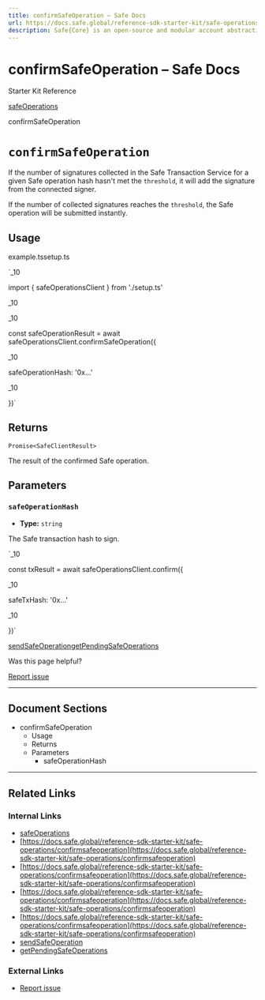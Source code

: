 ```yaml
---
title: confirmSafeOperation – Safe Docs
url: https://docs.safe.global/reference-sdk-starter-kit/safe-operations/confirmsafeoperation
description: Safe{Core} is an open-source and modular account abstraction stack. Learn about its features and how to use it.
---
```


# confirmSafeOperation – Safe Docs

Starter Kit Reference

[safeOperations](/reference-sdk-starter-kit/safe-operations)

confirmSafeOperation

# `confirmSafeOperation`

If the number of signatures collected in the Safe Transaction Service for a given Safe operation hash hasn't met the `threshold`, it will add the signature from the connected signer.

If the number of collected signatures reaches the `threshold`, the Safe operation will be submitted instantly.

## Usage



example.tssetup.ts

`_10

import { safeOperationsClient } from './setup.ts'

_10

_10

const safeOperationResult = await safeOperationsClient.confirmSafeOperation({

_10

safeOperationHash: '0x...'

_10

})`

## Returns

`Promise<SafeClientResult>`

The result of the confirmed Safe operation.

## Parameters

### `safeOperationHash`

- **Type:** `string`

The Safe transaction hash to sign.

`_10

const txResult = await safeOperationsClient.confirm({

_10

safeTxHash: '0x...'

_10

})`

[sendSafeOperation](/reference-sdk-starter-kit/safe-operations/sendsafeoperation "sendSafeOperation")[getPendingSafeOperations](/reference-sdk-starter-kit/safe-operations/getpendingsafeoperations "getPendingSafeOperations")

Was this page helpful?

[Report issue](https://github.com/safe-global/safe-docs/issues/new?assignees=&labels=nextra-feedback&projects=&template=nextra-feedback.yml&title=%5BFeedback%5D+)

---

## Document Sections

- confirmSafeOperation
  - Usage
  - Returns
  - Parameters
    - safeOperationHash

---

## Related Links

### Internal Links

- [safeOperations](https://docs.safe.global/reference-sdk-starter-kit/safe-operations)
- [https://docs.safe.global/reference-sdk-starter-kit/safe-operations/confirmsafeoperation](https://docs.safe.global/reference-sdk-starter-kit/safe-operations/confirmsafeoperation)
- [https://docs.safe.global/reference-sdk-starter-kit/safe-operations/confirmsafeoperation](https://docs.safe.global/reference-sdk-starter-kit/safe-operations/confirmsafeoperation)
- [https://docs.safe.global/reference-sdk-starter-kit/safe-operations/confirmsafeoperation](https://docs.safe.global/reference-sdk-starter-kit/safe-operations/confirmsafeoperation)
- [https://docs.safe.global/reference-sdk-starter-kit/safe-operations/confirmsafeoperation](https://docs.safe.global/reference-sdk-starter-kit/safe-operations/confirmsafeoperation)
- [sendSafeOperation](https://docs.safe.global/reference-sdk-starter-kit/safe-operations/sendsafeoperation)
- [getPendingSafeOperations](https://docs.safe.global/reference-sdk-starter-kit/safe-operations/getpendingsafeoperations)

### External Links

- [Report issue](https://github.com/safe-global/safe-docs/issues/new?assignees=&labels=nextra-feedback&projects=&template=nextra-feedback.yml&title=%5BFeedback%5D+)
